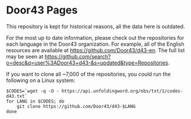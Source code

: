 Door43 Pages
============

This repository is kept for historical reasons, all the data here is
outdated.

For the most up to date information, please check out the repositories for
each language in the Door43 organization.  For example, all of the English
resources are available at https://github.com/Door43/d43-en.  The full list
may be seen at
https://github.com/search?o=desc&q=user%3ADoor43+d43-&s=updated&type=Repositories.

If you want to clone all ~7,000 of the repositories, you could run the
following on a Linux system:

    $CODES=`wget -q -O - https://api.unfoldingword.org/obs/txt/1/codes-d43.txt`
    for LANG in $CODES; do
        git clone https://github.com/Door43/d43-$LANG
    done

